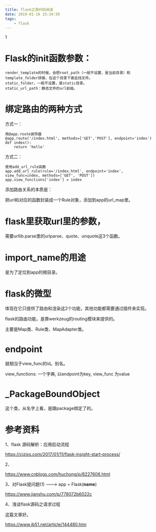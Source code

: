 ```yaml
---
title: flask之源代码阅读
date: 2019-01-16 15:34:59
tags:
	- flask
---
```


1

# Flask的init函数参数：

```
render_template的时候，会把root_path（一般不设置，是当前目录）和template_folder拼接，在这个目录下面去找文件。
static_folder，一般不设置，是static目录。
static_url_path：静态文件的url前缀。
```

# 绑定路由的两种方式

方式一：

```
用@app.route装饰器
@app.route('/index.html', methods=['GET','POST'], endpoint='index')
def index():
	return 'hello'
```

方式二：

```
使用add_url_rule函数
app.add_url_rule(rule='/index.html', endpoint='index', view_func=index, methods=['GET', 'POST'])
app.view_functions['index'] = index
```

添加路由关系的本质是：

把url和对应的函数封装成一个Rule对象，添加到app的url_map里。



# flask里获取url里的参数，

需要urllib.parse里的urlparse、quote、unquote这3个函数。



# import_name的用途

是为了定位到app的根目录。





# flask的微型

体现在它只提供了路由和渲染这2个功能，其他功能都需要通过插件来实现。

flask的路由功能，是靠werkzeug的routing模块来提供的。

主要是Map类、Rule类、MapAdapter类。



# endpoint

就相当于view_func的id。别名。

view_functions: 一个字典, 以endpoint为key, view_func 为value



# _PackageBoundObject

这个类，从名字上看，是跟package绑定了的。



# 参考资料

1、flask 源码解析：应用启动流程

https://cizixs.com/2017/01/11/flask-insight-start-process/

2、

https://www.cnblogs.com/huchong/p/8227606.html

3、对Flask提问题(1) ---> app = Flask(__name__)

https://www.jianshu.com/p/778072b6022c

4、浅谈flask源码之请求过程

这篇文章好。

https://www.jb51.net/article/144480.htm